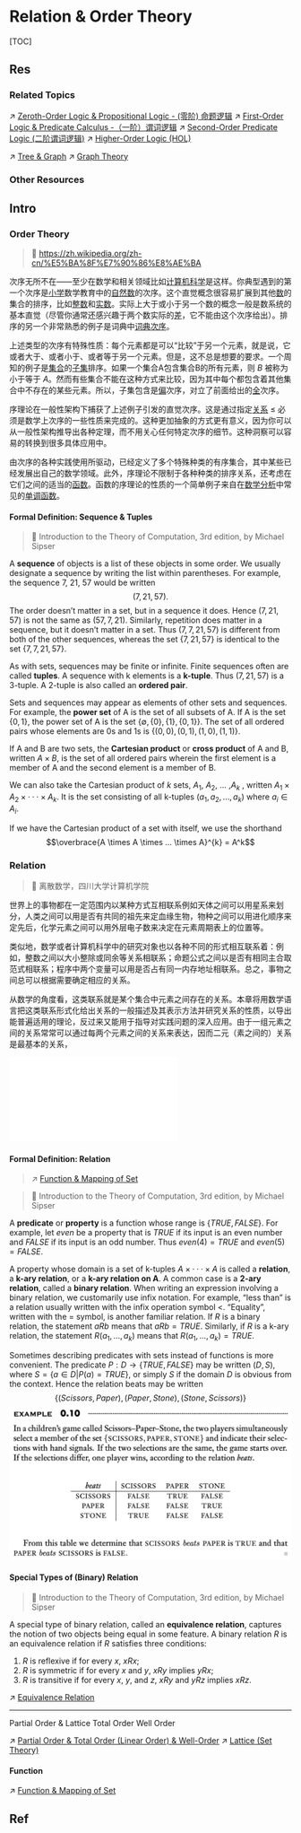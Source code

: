 # Relation & Order Theory

[TOC]



## Res
### Related Topics
↗ [Zeroth-Order Logic & Propositional Logic - (零阶) 命题逻辑](../../📍%20Mathematical%20Logic%20Basics%20(Formal%20Logic)/Classical%20Logic%20(Standard%20Logic)/Zeroth-Order%20Logic%20&%20Propositional%20Logic%20-%20(零阶)%20命题逻辑.md)
↗ [First-Order Logic & Predicate Calculus -（一阶）谓词逻辑](../../📍%20Mathematical%20Logic%20Basics%20(Formal%20Logic)/Classical%20Logic%20(Standard%20Logic)/First-Order%20Logic%20&%20Predicate%20Calculus%20-（一阶）谓词逻辑.md)
↗ [Second-Order Predicate Logic (二阶谓词逻辑)](../../📍%20Mathematical%20Logic%20Basics%20(Formal%20Logic)/Higher-Order%20Logic%20(HOL)/Second-Order%20Predicate%20Logic%20(二阶谓词逻辑).md)
↗ [Higher-Order Logic (HOL)](../../📍%20Mathematical%20Logic%20Basics%20(Formal%20Logic)/Higher-Order%20Logic%20(HOL)/Higher-Order%20Logic%20(HOL).md)

↗ [Tree & Graph](../../../../🔑%20CS%20Core/🧙‍♂️%20Algorithm%20&%20Data%20Structure/📌%20Algorithms%20Basics%20&%20Data%20Structure/Data%20Structures/Tree%20&%20Graph/Tree%20&%20Graph.md)
↗ [Graph Theory](../../../Graph%20Theory/Graph%20Theory.md)


### Other Resources



## Intro
### Order Theory
> 🔗 https://zh.wikipedia.org/zh-cn/%E5%BA%8F%E7%90%86%E8%AE%BA

次序无所不在——至少在数学和相关领域比如[计算机科学](https://zh.wikipedia.org/wiki/%E8%AE%A1%E7%AE%97%E6%9C%BA%E7%A7%91%E5%AD%A6 "计算机科学")是这样。你典型遇到的第一个次序是[小学](https://zh.wikipedia.org/wiki/%E5%B0%8F%E5%AD%A6 "小学")数学教育中的[自然数](https://zh.wikipedia.org/wiki/%E8%87%AA%E7%84%B6%E6%95%B0 "自然数")的次序。这个直觉概念很容易扩展到其他[数](https://zh.wikipedia.org/wiki/%E6%95%B0 "数")的集合的排序，比如[整数](https://zh.wikipedia.org/wiki/%E6%95%B4%E6%95%B0 "整数")和[实数](https://zh.wikipedia.org/wiki/%E5%AE%9E%E6%95%B0 "实数")。实际上大于或小于另一个数的概念一般是数系统的基本直觉（尽管你通常还感兴趣于两个数实际的[差](https://zh.wikipedia.org/wiki/%E5%B7%AE "差")，它不能由这个次序给出）。排序的另一个非常熟悉的例子是词典中[词典次序](https://zh.wikipedia.org/w/index.php?title=%E8%AF%8D%E5%85%B8%E6%AC%A1%E5%BA%8F&action=edit&redlink=1 "词典次序（页面不存在）")。

上述类型的次序有特殊性质：每个元素都是可以“比较”于另一个元素，就是说，它或者大于、或者小于、或者等于另一个元素。但是，这不总是想要的要求。一个周知的例子是[集合](https://zh.wikipedia.org/wiki/%E9%9B%86%E5%90%88_\(%E6%95%B0%E5%AD%A6\) "集合 (数学)")的[子集](https://zh.wikipedia.org/wiki/%E5%AD%90%E9%9B%86 "子集")排序。如果一个集合A包含集合B的所有元素，则 _B_ 被称为小于等于 _A_。然而有些集合不能在这种方式来比较，因为其中每个都包含着其他集合中不存在的某些元素。所以，子集包含是[偏](https://zh.wikipedia.org/wiki/%E5%81%8F%E5%BA%8F "偏序")次序，对立了前面给出的[全](https://zh.wikipedia.org/wiki/%E5%85%A8%E5%BA%8F "全序")次序。

序理论在一般性架构下捕获了上述例子引发的直觉次序。这是通过指定[关系](https://zh.wikipedia.org/wiki/%E5%85%B3%E7%B3%BB_\(%E6%95%B0%E5%AD%A6\) "关系 (数学)") $\leq$ 必须是数学上次序的一些性质来完成的。这种更加抽象的方式更有意义，因为你可以从一般性架构推导出各种定理，而不用关心任何特定次序的细节。这种洞察可以容易的转换到很多具体应用中。

由次序的各种实践使用所驱动，已经定义了多个特殊种类的有序集合，其中某些已经发展出自己的数学领域。此外，序理论不限制于各种种类的排序关系，还考虑在它们之间的适当的[函数](https://zh.wikipedia.org/wiki/%E5%87%BD%E6%95%B0 "函数")。函数的序理论的性质的一个简单例子来自在[数学分析](https://zh.wikipedia.org/wiki/%E6%95%B0%E5%AD%A6%E5%88%86%E6%9E%90 "数学分析")中常见的[单调函数](https://zh.wikipedia.org/wiki/%E5%8D%95%E8%B0%83%E5%87%BD%E6%95%B0 "单调函数")。
#### Formal Definition: Sequence & Tuples
 > 📖 Introduction to the Theory of Computation, 3rd edition, by Michael Sipser
 
A **sequence** of objects is a list of these objects in some order. We usually designate a sequence by writing the list within parentheses. For example, the sequence 7, 21, 57 would be written $$(7,21,57).$$
The order doesn’t matter in a set, but in a sequence it does. Hence $(7,21,57)$ is not the same as $(57,7,21)$. Similarly, repetition does matter in a sequence, but it doesn’t matter in a set. Thus $(7,7,21,57)$ is different from both of the other sequences, whereas the set $\{7,21,57\}$ is identical to the set $\{7,7,21,57\}$. 

As with sets, sequences may be finite or infinite. Finite sequences often are called **tuples**. A sequence with k elements is a **k-tuple**. Thus $(7,21,57)$ is a 3-tuple. A 2-tuple is also called an **ordered pair**.

Sets and sequences may appear as elements of other sets and sequences. For example, the **power set** of A is the set of all subsets of A. If A is the set $\{0,1\}$, the power set of A is the set $\{∅,\{0\},\{1\},\{0,1\}\}$. The set of all ordered pairs whose elements are 0s and 1s is $\{(0,0),(0,1),(1,0), (1,1)\}$.

If A and B are two sets, the **Cartesian product** or **cross product** of A and B, written $A\times B$, is the set of all ordered pairs wherein the first element is a member of A and the second element is a member of B.

We can also take the Cartesian product of $k$ sets, $A_1$, $A_2$, ... ,$A_k$ , written $A_1 \times A_2 \times ··· \times A_k$. It is the set consisting of all k-tuples $(a_1, a_2, ..., a_k)$ where $a_i \in A_i$.

If we have the Cartesian product of a set with itself, we use the shorthand $$\overbrace{A \times A \times ... \times A}^{k} = A^k$$


### Relation
> 📖 离散数学，四川大学计算机学院

世界上的事物都在一定范围内以某种方式互相联系例如天体之间可以用星系来划分，人类之间可以用是否有共同的祖先来定血缘生物，物种之间可以用进化顺序来定先后，化学元素之间可以用外层电子数来决定在元素周期表上的位置等。

类似地，数学或者计算机科学中的研究对象也以各种不同的形式相互联系着：例如，整数之间以大小整除或同余等关系相联系；命题公式之间以是否有相同主合取范式相联系；程序中两个变量可以用是否占有同一内存地址相联系。总之，事物之间总可以根据需要确定相应的关系。

从数学的角度看，这类联系就是某个集合中元素之间存在的关系。本章将用数学语言把这类联系形式化给出关系的一般描述及其表示方法并研究关系的性质，以导出能普遍适用的理论，反过来又能用于指导对实践问题的深入应用。由于一组元素之间的关系常常可以通过每两个元素之间的关系来表达，因而二元（素之间的）关系是最基本的关系，

![computing.excalidraw](../../../../../Assets/Illustrations/Computer%20Science%20Philosophy/computing.excalidraw.md)
#### Formal Definition: Relation
> ↗ [Function & Mapping of Set](../Function%20&%20Mapping%20of%20Set/Function%20&%20Mapping%20of%20Set.md)

> 📖  Introduction to the Theory of Computation, 3rd edition, by Michael Sipser

A **predicate** or **property** is a function whose range is $\{TRUE, FALSE\}$. For example, let $even$ be a property that is $TRUE$ if its input is an even number and $FALSE$ if its input is an odd number. Thus $even(4) = TRUE$ and $even(5) = FALSE$.

A property whose domain is a set of k-tuples $A \times ···\times A$ is called a **relation**, a **k-ary relation**, or a **k-ary relation on A**. A common case is a **2-ary relation**, called a **binary relation**. When writing an expression involving a binary relation, we customarily use infix notation. For example, “less than” is a relation usually written with the infix operation symbol $<$. “Equality”, written with the $=$ symbol, is another familiar relation. If $R$ is a binary relation, the statement $aRb$ means that $aRb= TRUE$. Similarly, if $R$ is a k-ary relation, the statement $R(a_1, ..., a_k)$ means that $R(a_1, ..., a_k) = TRUE$.

Sometimes describing predicates with sets instead of functions is more convenient. The predicate $P: D \to \{TRUE, FALSE\}$ may be written $(D,S)$, where $S= \{a \in D | P(a) = TRUE\}$, or simply $S$ if the domain $D$ is obvious from the context. Hence the relation beats may be written $$\{(Scissors, Paper), (Paper, Stone), (Stone, Scissors)\}$$
![](../../../../../Assets/Pics/Screenshot%202025-09-15%20at%2020.04.36.png)
#### Special Types of (Binary) Relation
> 📖  Introduction to the Theory of Computation, 3rd edition, by Michael Sipser

A special type of binary relation, called an **equivalence relation**, captures the notion of two objects being equal in some feature. A binary relation $R$ is an equivalence relation if $R$ satisfies three conditions:
1. $R$ is reflexive if for every $x$, $xRx$;
2. $R$ is symmetric if for every $x$ and $y$, $xRy$ implies $yRx$;
3. $R$ is transitive if for every $x$, $y$, and $z$, $xRy$ and $yRz$ implies $xRz$.

↗ [Equivalence Relation](Equivalence%20Relation.md)

---
Partial Order & Lattice
Total Order
Well Order

↗ [Partial Order & Total Order (Linear Order) & Well-Order](Partial%20Order%20&%20Total%20Order%20(Linear%20Order)%20&%20Well-Order/Partial%20Order%20&%20Total%20Order%20(Linear%20Order)%20&%20Well-Order.md)
↗ [Lattice (Set Theory)](Partial%20Order%20&%20Total%20Order%20(Linear%20Order)%20&%20Well-Order/Lattice%20(Set%20Theory)/Lattice%20(Set%20Theory).md)
#### Function
↗ [Function & Mapping of Set](../Function%20&%20Mapping%20of%20Set/Function%20&%20Mapping%20of%20Set.md)



## Ref
